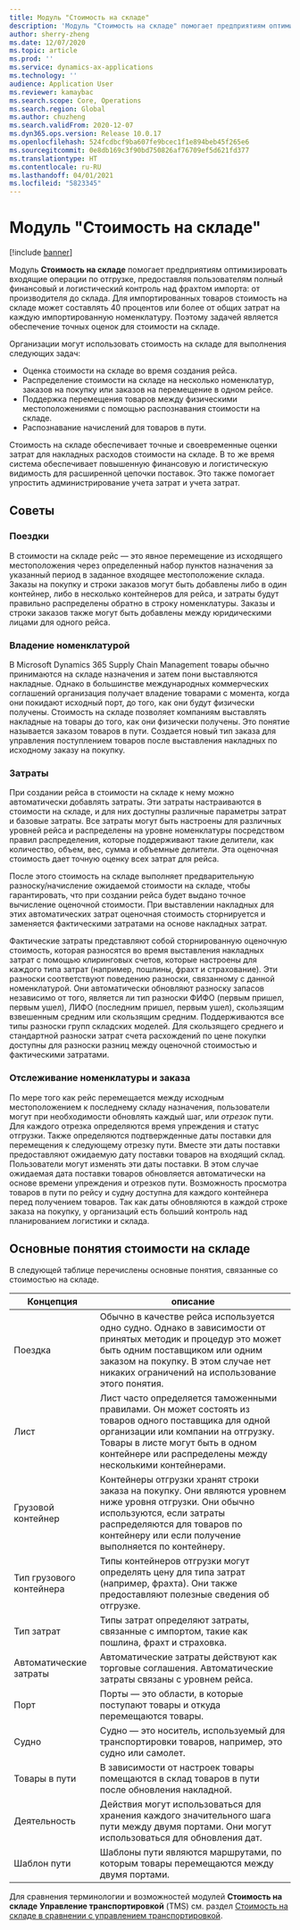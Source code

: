 ```yaml
---
title: Модуль "Стоимость на складе"
description: 'Модуль "Стоимость на складе" помогает предприятиям оптимизировать входящие операции по отгрузке, предоставляя пользователям полный финансовый и логистический контроль над фрахтом импорта: от производителя до склада.'
author: sherry-zheng
ms.date: 12/07/2020
ms.topic: article
ms.prod: ''
ms.service: dynamics-ax-applications
ms.technology: ''
audience: Application User
ms.reviewer: kamaybac
ms.search.scope: Core, Operations
ms.search.region: Global
ms.author: chuzheng
ms.search.validFrom: 2020-12-07
ms.dyn365.ops.version: Release 10.0.17
ms.openlocfilehash: 524fcdbcf9ba607fe9bcec1f1e894beb45f265e6
ms.sourcegitcommit: 0e8db169c3f90bd750826af76709ef5d621fd377
ms.translationtype: HT
ms.contentlocale: ru-RU
ms.lasthandoff: 04/01/2021
ms.locfileid: "5823345"
---
```

# <a name="landed-cost-module"></a>Модуль "Стоимость на складе"

[!include [banner](../../includes/banner.md)]

Модуль **Стоимость на складе** помогает предприятиям оптимизировать входящие операции по отгрузке, предоставляя пользователям полный финансовый и логистический контроль над фрахтом импорта: от производителя до склада. Для импортированных товаров стоимость на складе может составлять 40 процентов или более от общих затрат на каждую импортированную номенклатуру. Поэтому задачей является обеспечение точных оценок для стоимости на складе.

Организации могут использовать стоимость на складе для выполнения следующих задач:

- Оценка стоимости на складе во время создания рейса.
- Распределение стоимости на складе на несколько номенклатур, заказов на покупку или заказов на перемещение в одном рейсе.
- Поддержка перемещения товаров между физическими местоположениями с помощью распознавания стоимости на складе.
- Распознавание начислений для товаров в пути.

Стоимость на складе обеспечивает точные и своевременные оценки затрат для накладных расходов стоимости на складе. В то же время система обеспечивает повышенную финансовую и логистическую видимость для расширенной цепочки поставок. Это также помогает упростить администрирование учета затрат и учета затрат.

## <a name="highlights"></a>Советы

### <a name="voyages"></a>Поездки

В стоимости на складе рейс — это явное перемещение из исходящего местоположения через определенный набор пунктов назначения за указанный период в заданное входящее местоположение склада. Заказы на покупку и строки заказов могут быть добавлены либо в один контейнер, либо в несколько контейнеров для рейса, и затраты будут правильно распределены обратно в строку номенклатуры. Заказы и строки заказов также могут быть добавлены между юридическими лицами для одного рейса.

### <a name="item-ownership"></a>Владение номенклатурой

В Microsoft Dynamics 365 Supply Chain Management товары обычно принимаются на складе назначения и затем пони выставляются накладные. Однако в большинстве международных коммерческих соглашений организация получает владение товарами с момента, когда они покидают исходный порт, до того, как они будут физически получены. Стоимость на складе позволяет компаниям выставлять накладные на товары до того, как они физически получены. Это понятие называется заказом товаров в пути. Создается новый тип заказа для управления поступлением товаров после выставления накладных по исходному заказу на покупку.

### <a name="costs"></a>Затраты

При создании рейса в стоимости на складе к нему можно автоматически добавлять затраты. Эти затраты настраиваются в стоимости на складе, и для них доступны различные параметры затрат и базовые затраты. Все затраты могут быть настроены для различных уровней рейса и распределены на уровне номенклатуры посредством правил распределения, которые поддерживают такие делители, как количество, объем, вес, сумма и объемные делители. Эта оценочная стоимость дает точную оценку всех затрат для рейса.

После этого стоимость на складе выполняет предварительную разноску/начисление ожидаемой стоимости на складе, чтобы гарантировать, что при создании рейса будет выдано точное вычисление оценочной стоимости. При выставлении накладных для этих автоматических затрат оценочная стоимость сторнируется и заменяется фактическими затратами на основе накладных затрат.

Фактические затраты представляют собой сторнированную оценочную стоимость, которая разносятся во время выставления накладных затрат с помощью клиринговых счетов, которые настроены для каждого типа затрат (например, пошлины, фрахт и страхование). Эти разноски соответствуют поведению разноски, связанному с данной номенклатурой. Они автоматически обновляют разноску запасов независимо от того, является ли тип разноски ФИФО (первым пришел, первым ушел), ЛИФО (последним пришел, первым ушел), скользящим взвешенным средним или скользящим средним. Поддерживаются все типы разноски групп складских моделей. Для скользящего среднего и стандартной разноски затрат счета расхождений по цене покупки доступны для разноски разниц между оценочной стоимостью и фактическими затратами.

### <a name="item-and-order-tracking"></a>Отслеживание номенклатуры и заказа

По мере того как рейс перемещается между исходным местоположением к последнему складу назначения, пользователи могут при необходимости обновлять каждый шаг, или *отрезок* пути. Для каждого отрезка определяются время упреждения и статус отгрузки. Также определяются подтвержденные даты поставки для перемещения к следующему отрезку пути. Вместе эти даты поставки предоставляют ожидаемую дату поставки товаров на входящий склад. Пользователи могут изменять эти даты поставки. В этом случае ожидаемая дата поставки товаров обновляется автоматически на основе времени упреждения и отрезков пути. Возможность просмотра товаров в пути по рейсу и судну доступна для каждого контейнера перед получением товаров. Так как даты обновляются в каждой строке заказа на покупку, у организаций есть больший контроль над планированием логистики и склада.

## <a name="landed-cost-concepts"></a>Основные понятия стоимости на складе

В следующей таблице перечислены основные понятия, связанные со стоимостью на складе.

| Концепция | описание |
|---|---|
| Поездка | Обычно в качестве рейса используется одно судно. Однако в зависимости от принятых методик и процедур это может быть одним поставщиком или одним заказом на покупку. В этом случае нет никаких ограничений на использование этого понятия. |
| Лист | Лист часто определяется таможенными правилами. Он может состоять из товаров одного поставщика для одной организации или компании на отгрузку. Товары в листе могут быть в одном контейнере или распределены между несколькими контейнерами. |
| Грузовой контейнер | Контейнеры отгрузки хранят строки заказа на покупку. Они являются уровнем ниже уровня отгрузки. Они обычно используются, если затраты распределяются для товаров по контейнеру или если получение выполняется по контейнеру. |
| Тип грузового контейнера | Типы контейнеров отгрузки могут определять цену для типа затрат (например, фрахта). Они также предоставляют полезные сведения об отгрузке. |
| Тип затрат | Типы затрат определяют затраты, связанные с импортом, такие как пошлина, фрахт и страховка. |
| Автоматические затраты | Автоматические затраты действуют как торговые соглашения. Автоматические затраты связаны с уровнем рейса. |
| Порт | Порты — это области, в которые поступают товары и откуда перемещаются товары. |
| Судно | Судно — это носитель, используемый для транспортировки товаров, например, это судно или самолет. |
| Товары в пути | В зависимости от настроек товары помещаются в склад товаров в пути после обновления накладной. |
| Деятельность | Действия могут использоваться для хранения каждого значительного шага пути между двумя портами. Они могут использоваться для обновления дат. |
| Шаблон пути | Шаблоны пути являются маршрутами, по которым товары перемещаются между двумя портами. |

Для сравнения терминологии и возможностей модулей **Стоимость на складе** **Управление транспортировкой** (TMS) см. раздел [Стоимость на складе в сравнении с управлением транспортировкой](landed-cost-vs-tms.md).
